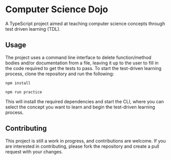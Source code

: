 # Computer Science Dojo

A TypeScript project aimed at teaching computer science concepts through test driven learning (TDL).

## Usage

The project uses a command line interface to delete function/method bodies and/or documentation from a file, leaving it up to the user to fill in the code required to get the tests to pass. To start the test-driven learning process, clone the repository and run the following:

```
npm install

npm run practice
```

This will install the required dependencies and start the CLI, where you can select the concept you want to learn and begin the test-driven learning process.

## Contributing

This project is still a work in progress, and contributions are welcome. If you are interested in contributing, please fork the repository and create a pull request with your changes.
